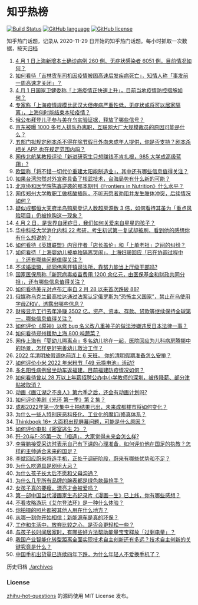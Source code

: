 # 知乎热榜
[![Build Status](https://github.com/ToWeLong/zhihu-hot-questions/workflows/CI/badge.svg)](https://github.com/ToWeLong/zhihu-hot-questions/actions)
[![GitHub language](https://img.shields.io/badge/language-golang-orange.svg)](https://golang.org/)
[![GitHub license](https://img.shields.io/github/license/ToWeLong/zhihu-hot-questions)](https://github.com/ToWeLong/zhihu-hot-questions/blob/main/LICENSE)

知乎热门话题，记录从 2020-11-29 日开始的知乎热门话题。每小时抓取一次数据，按天[归档](./archives)

<!-- BEGIN -->

1. [4 月 1 日上海新增本土确诊病例 260 例、无症状感染者 6051 例，目前情况如何？](https://www.zhihu.com/question/525540509)
1. [如何看待「吉林货车司机因疫情被困高速后发疾病死亡」，知情人称「事发前一周高速才关闭」？](https://www.zhihu.com/question/525460645)
1. [4 月 1 日国家卫健委称「上海疫情正快速上升」，目前当地疫情防控措施如何？](https://www.zhihu.com/question/525452191)
1. [专家称「上海疫情规模比武汉大但疾病严重性低，无症状或将可以居家隔离」，上海何时能结束本轮疫情？](https://www.zhihu.com/question/525563347)
1. [俄公布拜登儿子参与美在乌实验证据，释放了哪些信号？](https://www.zhihu.com/question/525372919)
1. [京东被曝 1000 多号人排队办离职，互联网大厂大规模裁员的原因可能是什么？](https://www.zhihu.com/question/525445250)
1. [五部门拟规定剧本杀不得在除节假日外向未成年人提供，你是否支持？剧本杀相关 APP 也在规定范围内吗？](https://www.zhihu.com/question/525471063)
1. [网传北航某教授评论「新进研究生只想赚钱不肯扎根，985 大学成高级蓝翔」?](https://www.zhihu.com/question/525414992)
1. [欧盟称「将不惜一切代价重建太阳能制造业」，其中还有哪些信息值得关注？](https://www.zhihu.com/question/525269748)
1. [如果台湾忽然对外宣称具备了核武技术，台海局势有什么新的可能？](https://www.zhihu.com/question/42455396)
1. [北京协和医学院陈鑫逆袭的那本期刊《Frontiers in Nutrition》什么水平？](https://www.zhihu.com/question/525390095)
1. [网传郑州大学教职工做核酸插队，不听志愿者劝阻并发生肢体冲突，后续情况如何？](https://www.zhihu.com/question/525369426)
1. [疑似成都恒大天府半岛购房登记人数超房源数 3 倍，如何看待其虽为「重点风险项目」仍被抢购这一现象？](https://www.zhihu.com/question/525498898)
1. [4 月 2 日，是世界自闭症日，我们如何关爱来自星星的孩子？](https://www.zhihu.com/question/525241089)
1. [华中科技大学消化内科 22 考研，考生初试第一复试却被刷，看到他的感想你有什么想说的？](https://www.zhihu.com/question/525267762)
1. [如何看待《英雄联盟》内容作者「店长盖伦」和「上单老祖」之间的纠纷？](https://www.zhihu.com/question/524830641)
1. [如何看待「上海婴幼儿被单独隔离哭闹」，上海妇联回应「已在协调过程中 」？还有哪些问题值得关注？](https://www.zhihu.com/question/525590984)
1. [不求婚梁璐，祁同伟离开镇司法所，靠努力能当上厅级干部吗?](https://www.zhihu.com/question/420605815)
1. [国家医保局称「新冠病毒疫苗费用 1200 余亿元，由医保基金和财政共同分担」，还有哪些信息值得关注？](https://www.zhihu.com/question/525544996)
1. [如何看待美元对卢布汇率自 2 月 28 以来首次跌破 88?](https://www.zhihu.com/question/524955551)
1. [俄媒称乌克兰最高拉达通过法案认定俄罗斯为“恐怖主义国家”，禁止在乌使用字母Z和V，透露出哪些信息？](https://www.zhihu.com/question/525574796)
1. [财报显示工行去年净赚 3502 亿，资产、资本、存款、贷款等继续保持全球第一，哪些信息值得关注？](https://www.zhihu.com/question/525191511)
1. [如何评价《原神》以修 bug 名义改八重神子的做法涉嫌违反日本法律一事？](https://www.zhihu.com/question/525366357)
1. [如何看待郑州援助上海 800 吨蔬菜？](https://www.zhihu.com/question/525400538)
1. [网传上海有「婴幼儿隔离点」多名幼儿挤在一起，医院回应为儿科病房腾挪中的场景，怎样更好完善幼儿救治工作？](https://www.zhihu.com/question/525602661)
1. [2022 年清明放假调休前连上 6 天班， 你的清明假期准备怎么安排？](https://www.zhihu.com/question/524585072)
1. [如何评价小米 2022 年米粉节「49 元换电池」活动?](https://www.zhihu.com/question/525347291)
1. [多名阳性病例曾坐动车返福建，目前福建防疫情况如何？](https://www.zhihu.com/question/525583907)
1. [如何看待曾以 28 万以上年薪招聘公办中小学教师的深圳，被传降薪、部分津贴被取消？](https://www.zhihu.com/question/525420495)
1. [动画《画江湖之不良人》第六季之后，还会有动画计划吗?](https://www.zhihu.com/question/515823290)
1. [如何评价美剧《光环 第一季》第 2 集？](https://www.zhihu.com/question/525221778)
1. [成都2022年第一次集中土拍结果已出，未来成都楼市将如何变化？](https://www.zhihu.com/question/525211099)
1. [为什么一些人特别厌恶科技化、工业化的魔幻/修真体系？](https://www.zhihu.com/question/524978980)
1. [Thinkbook 16+ 大面积出现屏幕问题，可能是什么原因？](https://www.zhihu.com/question/525372607)
1. [如何评价电影《密室逃生 2》？](https://www.zhihu.com/question/485554299)
1. [歼-20与F-35第一次「相遇」，大家觉得未来会怎么样?](https://www.zhihu.com/question/525235415)
1. [李霄鹏接受采访时表示自己有下课的心理准备，如何评价他在国足的执教？怎样的主帅适合未来的国足？](https://www.zhihu.com/question/525403712)
1. [李斌回应蔚来将造手机，正处于调研阶段，蔚来有哪些优势和不足？](https://www.zhihu.com/question/525232846)
1. [为什么吃道具是剧组大忌？](https://www.zhihu.com/question/47907880)
1. [为什么孩子长大后不愿和父母沟通？](https://www.zhihu.com/question/520003942)
1. [为什么几乎所有品牌的腕表都是绿色款最抢手？](https://www.zhihu.com/question/500761949)
1. [女孩子真的要瘦，漂亮才会被爱吗？](https://www.zhihu.com/question/525547637)
1. [第一部中国当代漫画家生态纪录片《漫画一生》已上线，你有哪些感想？](https://www.zhihu.com/question/523623590)
1. [不看攻略游玩《艾尔登法环》是一种什么体验？](https://www.zhihu.com/question/525074429)
1. [你拍摄的照片都被其他人用在什么地方？](https://www.zhihu.com/question/301858300)
1. [从哪一刻你开始相信：新能源车是真的环保？](https://www.zhihu.com/question/525400763)
1. [工作和生活中，放弃比较之心，是否会更轻松一些？](https://www.zhihu.com/question/525097336)
1. [与孩子长时间居家时，有哪些好方法帮助能量宝宝释放「过剩电量」？](https://www.zhihu.com/question/521872461)
1. [我国产业智能化转型距离全面实现技术自主创新还有多远？技术自主创新的关键究竟是什么？](https://www.zhihu.com/question/525277869)
1. [中国手机出货量已连续四年下跌，为什么年轻人不爱换手机了？](https://www.zhihu.com/question/525046366)

<!-- END -->

历史归档 [./archives](./archives)


### License
[zhihu-hot-questions](https://github.com/towelong/zhihu-hot-questions) 的源码使用 MIT License 发布。